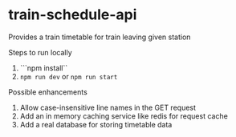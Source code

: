 # train-schedule-api
Provides a train timetable for train leaving given station

Steps to run locally
1. ```npm install``
2. ```npm run dev``` or ```npm run start```

Possible enhancements
1. Allow case-insensitive line names in the GET request
2. Add an in memory caching service like redis for request cache
3. Add a real database for storing timetable data
